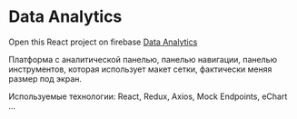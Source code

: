 # Data Analytics
Open this React project on firebase [Data Analytics](https://data-analytics-e77c8.firebaseapp.com/analytics)

Платформа с аналитической панелью, панелью навигации, панелью инструментов, которая использует макет сетки, фактически меняя размер под экран.

Используемые технологии: React, Redux, Axios, Mock Endpoints, eChart ...